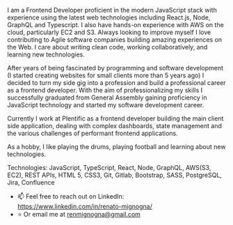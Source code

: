 I am a Frontend Developer proficient in the modern JavaScript stack with experience using the latest web technologies including React.js, Node, GraphQL and Typescript. I also have hands-on experience with AWS on the cloud, particularly EC2 and S3. Always looking to improve myself I love contributing to Agile software companies building amazing experiences on the Web. I care about writing clean code, working collaboratively, and learning new technologies.

After years of being fascinated by programming and software development (I started creating websites for small clients more than 5 years ago) I decided to turn my side gig into a profession and build a professional career as a frontend developer. With the aim of professionalizing my skills I successfully graduated from General Assembly gaining proficiency in JavaScript technology and started my software development career.

Currently I work at Plentific as a frontend developer building the main client side application, dealing with complex dashboards, state management and the various challenges of performant frontend applications.

As a hobby, I like playing the drums, playing football and learning about new technologies.

Technologies: JavaScript, TypeScript, React, Node, GraphQL, AWS(S3, EC2), REST APIs, HTML 5, CSS3, Git, Gitlab, Bootstrap, SASS, PostgreSQL, Jira, Confluence

- 📫 Feel free to reach out on LinkedIn: https://www.linkedin.com/in/renato-mignogna/
- ⭐️ Or email me at renmignogna@gmail.com

